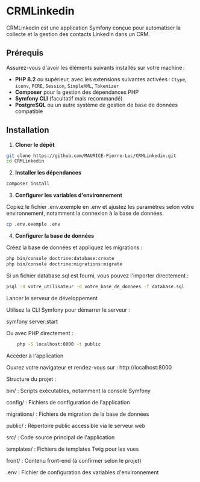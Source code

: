 # CRMLinkedin

CRMLinkedin est une application Symfony conçue pour automatiser la collecte et la gestion des contacts LinkedIn dans un CRM.

## Prérequis

Assurez-vous d'avoir les éléments suivants installés sur votre machine :

- **PHP 8.2** ou supérieur, avec les extensions suivantes activées : `Ctype`, `iconv`, `PCRE`, `Session`, `SimpleXML`, `Tokenizer`
- **Composer** pour la gestion des dépendances PHP
- **Symfony CLI** (facultatif mais recommandé)
- **PostgreSQL** ou un autre système de gestion de base de données compatible

## Installation

1. **Cloner le dépôt**

```bash
git clone https://github.com/MAURICE-Pierre-Luc/CRMLinkedin.git
cd CRMLinkedin
```
2. **Installer les dépendances**

```bash
composer install
```
3. **Configurer les variables d'environnement**

Copiez le fichier .env.exemple en .env et ajustez les paramètres selon votre environnement, notamment la connexion à la base de données.
```bash
cp .env.exemple .env
```

4. **Configurer la base de données**

Créez la base de données et appliquez les migrations :
```bash
php bin/console doctrine:database:create
php bin/console doctrine:migrations:migrate
```

Si un fichier database.sql est fourni, vous pouvez l'importer directement :

```bash
psql -U votre_utilisateur -d votre_base_de_donnees -f database.sql
```
Lancer le serveur de développement

Utilisez la CLI Symfony pour démarrer le serveur :

symfony server:start

Ou avec PHP directement :
```bash
    php -S localhost:8000 -t public
```
Accéder à l'application

Ouvrez votre navigateur et rendez-vous sur : http://localhost:8000

Structure du projet :

bin/ : Scripts exécutables, notamment la console Symfony

config/ : Fichiers de configuration de l'application

migrations/ : Fichiers de migration de la base de données

public/ : Répertoire public accessible via le serveur web

src/ : Code source principal de l'application

templates/ : Fichiers de templates Twig pour les vues

front/ : Contenu front-end (à confirmer selon le projet)

.env : Fichier de configuration des variables d'environnement
